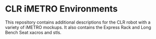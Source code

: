 # CLR iMETRO Environments

This repository contains additional descriptions for the CLR robot with a variety of iMETRO mockups.
It also contains the Express Rack and Long Bench Seat xacros and stls.
